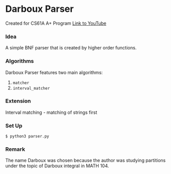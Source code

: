 # Darboux Parser
Created for CS61A A+ Program
[Link to YouTube](www.youtube.com)

### Idea
A simple BNF parser that is created by higher order functions.

### Algorithms
Darboux Parser features two main algorithms:
1. ```matcher```
2. ```interval_matcher```

### Extension
Interval matching - matching of strings first

### Set Up
```shell
$ python3 parser.py
```

### Remark
The name Darboux was chosen because the author was studying partitions under the topic of Darboux integral in MATH 104.

